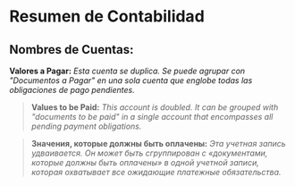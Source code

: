 # Resumen de Contabilidad

## Nombres de Cuentas:
**Valores a Pagar:** *Esta cuenta se duplica. Se puede agrupar con "Documentos a Pagar" en una sola cuenta que englobe todas las obligaciones de pago pendientes.*

>**Values ​​to be Paid:** *This account is doubled. It can be grouped with "documents to be paid" in a single account that encompasses all pending payment obligations.*

>**Значения, которые должны быть оплачены:** *Эта учетная запись удваивается. Он может быть сгруппирован с «документами, которые должны быть оплачены» в одной учетной записи, которая охватывает все ожидающие платежные обязательства.*